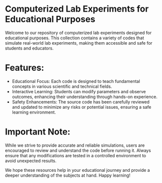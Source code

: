 # **Computerized Lab Experiments for Educational Purposes**

Welcome to our repository of computerized lab experiments designed for educational purposes. 
This collection contains a variety of codes that simulate real-world lab experiments, making them 
accessible and safe for students and educators.

# **Features:**

 * Educational Focus: Each code is designed to teach fundamental concepts in various scientific
    and technical fields.
 * Interactive Learning: Students can modify parameters and observe outcomes, enhancing their
    understanding through hands-on experience.
 * Safety Enhancements:  The source code has been carefully reviewed and updated to minimize
    any risks or potential issues, ensuring a safe learning environment.

 # Important Note:

 While we strive to provide accurate and reliable simulations, users are encouraged to review and understand the code before running it. Always ensure that any modifications are tested in a controlled environment to avoid unexpected results.

We hope these resources help in your educational journey and provide a deeper understanding of the subjects at hand. Happy learning!
